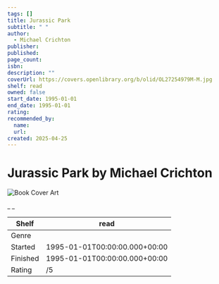 ```yaml
---
tags: []
title: Jurassic Park
subtitle: " "
author:
  - Michael Crichton
publisher:
published:
page_count:
isbn:
description: ""
coverUrl: https://covers.openlibrary.org/b/olid/OL27254979M-M.jpg
shelf: read
owned: false
start_date: 1995-01-01
end_date: 1995-01-01
rating:
recommended_by:
  name:
  url:
created: 2025-04-25
---
```


# Jurassic Park by Michael Crichton

![Book Cover Art](https://covers.openlibrary.org/b/olid/OL27254979M-M.jpg)

_ _

| Shelf | read |
| --- | --- |
| Genre |  |
| Started | 1995-01-01T00:00:00.000+00:00 |
| Finished | 1995-01-01T00:00:00.000+00:00 |
| Rating | /5 |
